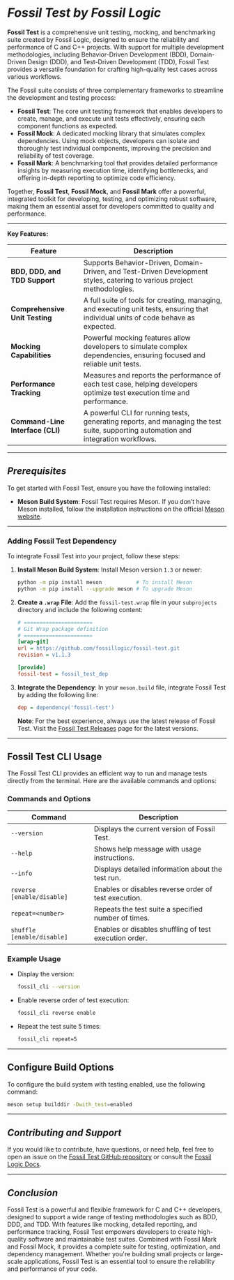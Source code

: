 # ***Fossil Test by Fossil Logic***

**Fossil Test** is a comprehensive unit testing, mocking, and benchmarking suite created by Fossil Logic, designed to ensure the reliability and performance of C and C++ projects. With support for multiple development methodologies, including Behavior-Driven Development (BDD), Domain-Driven Design (DDD), and Test-Driven Development (TDD), Fossil Test provides a versatile foundation for crafting high-quality test cases across various workflows.

The Fossil suite consists of three complementary frameworks to streamline the development and testing process:

- **Fossil Test**: The core unit testing framework that enables developers to create, manage, and execute unit tests effectively, ensuring each component functions as expected.
- **Fossil Mock**: A dedicated mocking library that simulates complex dependencies. Using mock objects, developers can isolate and thoroughly test individual components, improving the precision and reliability of test coverage.
- **Fossil Mark**: A benchmarking tool that provides detailed performance insights by measuring execution time, identifying bottlenecks, and offering in-depth reporting to optimize code efficiency.

Together, **Fossil Test**, **Fossil Mock**, and **Fossil Mark** offer a powerful, integrated toolkit for developing, testing, and optimizing robust software, making them an essential asset for developers committed to quality and performance.

---

**Key Features:**

| Feature                  | Description                                                                                                                                                     |
|--------------------------|-----------------------------------------------------------------------------------------------------------------------------------------------------------------|
| **BDD, DDD, and TDD Support** | Supports Behavior-Driven, Domain-Driven, and Test-Driven Development styles, catering to various project methodologies.                                        |
| **Comprehensive Unit Testing** | A full suite of tools for creating, managing, and executing unit tests, ensuring that individual units of code behave as expected.                             |
| **Mocking Capabilities** | Powerful mocking features allow developers to simulate complex dependencies, ensuring focused and reliable unit tests.                                         |
| **Performance Tracking** | Measures and reports the performance of each test case, helping developers optimize test execution time and performance.                                         |
| **Command-Line Interface (CLI)** | A powerful CLI for running tests, generating reports, and managing the test suite, supporting automation and integration workflows.                        |

---

## ***Prerequisites***

To get started with Fossil Test, ensure you have the following installed:

- **Meson Build System**: Fossil Test requires Meson. If you don’t have Meson installed, follow the installation instructions on the official [Meson website](https://mesonbuild.com/Getting-meson.html).

---

### Adding Fossil Test Dependency

To integrate Fossil Test into your project, follow these steps:

1. **Install Meson Build System**:
   Install Meson version `1.3` or newer:
   ```sh
   python -m pip install meson           # To install Meson
   python -m pip install --upgrade meson # To upgrade Meson
   ```

2. **Create a `.wrap` File**:
   Add the `fossil-test.wrap` file in your `subprojects` directory and include the following content:

   ```ini
   # ======================
   # Git Wrap package definition
   # ======================
   [wrap-git]
   url = https://github.com/fossillogic/fossil-test.git
   revision = v1.1.3

   [provide]
   fossil-test = fossil_test_dep
   ```

3. **Integrate the Dependency**:
   In your `meson.build` file, integrate Fossil Test by adding the following line:
   ```ini
   dep = dependency('fossil-test')
   ```

   **Note**: For the best experience, always use the latest release of Fossil Test. Visit the [Fossil Test Releases](https://github.com/fossillogic/fossil-test/releases) page for the latest versions.

---

## Fossil Test CLI Usage

The Fossil Test CLI provides an efficient way to run and manage tests directly from the terminal. Here are the available commands and options:

### Commands and Options

| Command                         | Description                                                                                   |
|----------------------------------|-----------------------------------------------------------------------------------------------|
| `--version`                      | Displays the current version of Fossil Test.                                            |
| `--help`                         | Shows help message with usage instructions.                                                   |
| `--info`                         | Displays detailed information about the test run.                             |
| `reverse [enable/disable]`       | Enables or disables reverse order of test execution.                                           |
| `repeat=<number>`                | Repeats the test suite a specified number of times.                                            |
| `shuffle [enable/disable]`       | Enables or disables shuffling of test execution order.                                         |

### Example Usage

- Display the version:
  ```sh
  fossil_cli --version
  ```

- Enable reverse order of test execution:
  ```sh
  fossil_cli reverse enable
  ```

- Repeat the test suite 5 times:
  ```sh
  fossil_cli repeat=5
  ```

---

## Configure Build Options

To configure the build system with testing enabled, use the following command:

```sh
meson setup builddir -Dwith_test=enabled
```

---

## ***Contributing and Support***

If you would like to contribute, have questions, or need help, feel free to open an issue on the [Fossil Test GitHub repository](https://github.com/fossillogic/fossil-test) or consult the [Fossil Logic Docs](https://fossillogic.com/docs).

---

## ***Conclusion***

Fossil Test is a powerful and flexible framework for C and C++ developers, designed to support a wide range of testing methodologies such as BDD, DDD, and TDD. With features like mocking, detailed reporting, and performance tracking, Fossil Test empowers developers to create high-quality software and maintainable test suites. Combined with Fossil Mark and Fossil Mock, it provides a complete suite for testing, optimization, and dependency management. Whether you're building small projects or large-scale applications, Fossil Test is an essential tool to ensure the reliability and performance of your code.
